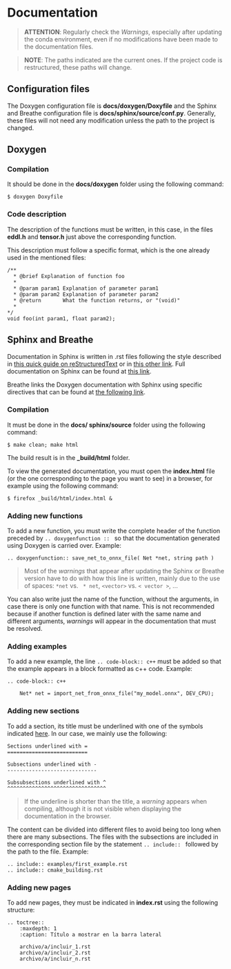 # Documentation

> **ATTENTION**: Regularly check the *Warnings*, especially after updating the conda environment, even if no modifications have been made to the documentation files.

> **NOTE**: The paths indicated are the current ones. If the project code is restructured, these paths will change.

## Configuration files

The Doxygen configuration file is **docs/doxygen/Doxyfile** and the Sphinx and Breathe configuration file is **docs/sphinx/source/conf.py**. Generally, these files will not need any modification unless the path to the project is changed.

## Doxygen

### Compilation

It should be done in the **docs/doxygen** folder using the following command:

    $ doxygen Doxyfile

### Code description

The description of the functions must be written, in this case, in the files **eddl.h** and **tensor.h** just above the corresponding function.

This description must follow a specific format, which is the one already used in the mentioned files:

    /**
      * @brief Explanation of function foo
      *
      * @param param1 Explanation of parameter param1
      * @param param2 Explanation of parameter param2
      * @return       What the function returns, or "(void)"
      *
    */
    void foo(int param1, float param2);


## Sphinx and Breathe

Documentation in Sphinx is written in .rst files following the style described in [this quick guide on reStructuredText](https://docutils.sourceforge.io/docs/user/rst/quickref.html) or in [this other link](https://www.sphinx-doc.org/en/master/usage/restructuredtext/basics.html). Full documentation on Sphinx can be found at [this link](https://www.sphinx-doc.org/en/master/contents.html).

Breathe links the Doxygen documentation with Sphinx using specific directives that can be found at [the following link](https://breathe.readthedocs.io/en/latest/directives.html).

### Compilation

It must be done in the **docs/ sphinx/source** folder using the following command:

    $ make clean; make html

The build result is in the **_build/html** folder.

To view the generated documentation, you must open the **index.html** file (or the one corresponding to the page you want to see) in a browser, for example using the following command:

    $ firefox _build/html/index.html &

### Adding new functions

To add a new function, you must write the complete header of the function preceded by ``.. doxygenfunction :: `` so that the documentation generated using Doxygen is carried over. Example:

    .. doxygenfunction:: save_net_to_onnx_file( Net *net, string path )

> Most of the *warnings* that appear after updating the Sphinx or Breathe version have to do with how this line is written, mainly due to the use of spaces: ``*net`` vs. `` * net``, ``<vector>`` vs. ``< vector >``, ...

You can also write just the name of the function, without the arguments, in case there is only one function with that name. This is not recommended because if another function is defined later with the same name and different arguments, *warnings* will appear in the documentation that must be resolved.

### Adding examples

To add a new example, the line ``.. code-block:: c++`` must be added so that the example appears in a block formatted as c++ code. Example:

    .. code-block:: c++

        Net* net = import_net_from_onnx_file("my_model.onnx", DEV_CPU);

### Adding new sections

To add a section, its title must be underlined with one of the symbols indicated [here](https://www.sphinx-doc.org/en/master/usage/restructuredtext/basics.html#sections). In our case, we mainly use the following:

    Sections underlined with =
    ==========================

    Subsections underlined with -
    -----------------------------

    Subsubsections underlined with ^
    ^^^^^^^^^^^^^^^^^^^^^^^^^^^^^^^^

> If the underline is shorter than the title, a *warning* appears when compiling, although it is not visible when displaying the documentation in the browser.

The content can be divided into different files to avoid being too long when there are many subsections. The files with the subsections are included in the corresponding section file by the statement ``.. include:: `` followed by the path to the file. Example:

    .. include:: examples/first_example.rst
    .. include:: cmake_building.rst

### Adding new pages

To add new pages, they must be indicated in **index.rst** using the following structure:

    .. toctree::
        :maxdepth: 1
        :caption: Título a mostrar en la barra lateral

        archivo/a/incluir_1.rst
        archivo/a/incluir_2.rst
        archivo/a/incluir_n.rst

